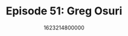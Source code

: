 ---
templateKey: podcast-episode
public: true
url: podcast/episode-51-greg-osuri
title: " Episode 51: Greg Osuri "
description:  What is the future of Web3? Host Derek E. Silva joins Greg Osuri, Founder and CEO of Akash Network, the open-source, decentralized cloud. They take a deep dive into the future impact of AI, overcoming the challenges of distributed networks, and the battle for data sovereignty. 
date: 1623214800000
featuredimage: /img/podcast/P8PGuestCard_GregOsuri.png
socialimage: https://www.orchid.com/img/podcast/P8PEpisode_GregOsuri.png
platformurls:
 - https://podcasts.apple.com/us/podcast/priv8-podcast/id1516705670
 - https://open.spotify.com/episode/0mkN1IGZcC2dbPmgjwPvhc
 - https://podcasts.google.com/feed/aHR0cHM6Ly9mb2xsb3d0aGV3aGl0ZXJhYmJpdC5saWJzeW4uY29tL3Jzcw/episode/MDFmODg1YzQtNmNkMi00YjgwLTlkZjUtNTc5YTc5OTU0YTVm?sa=X&ved=0CAUQkfYCahcKEwj4uubK8orxAhUAAAAAHQAAAAAQAQ
 - 
 - 
 - 
 - 
---